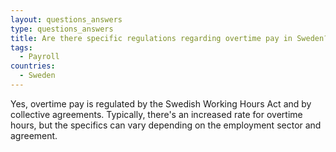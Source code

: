 ```yaml
---
layout: questions_answers
type: questions_answers
title: Are there specific regulations regarding overtime pay in Sweden?
tags:
  - Payroll
countries:
  - Sweden
---
```

Yes, overtime pay is regulated by the Swedish Working Hours Act and by collective agreements. Typically, there's an increased rate for overtime hours, but the specifics can vary depending on the employment sector and agreement.